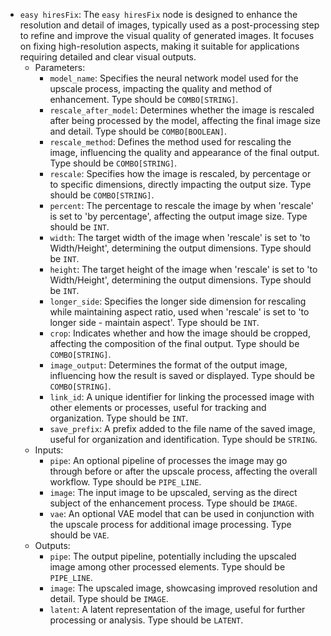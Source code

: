 - `easy hiresFix`: The `easy hiresFix` node is designed to enhance the resolution and detail of images, typically used as a post-processing step to refine and improve the visual quality of generated images. It focuses on fixing high-resolution aspects, making it suitable for applications requiring detailed and clear visual outputs.
    - Parameters:
        - `model_name`: Specifies the neural network model used for the upscale process, impacting the quality and method of enhancement. Type should be `COMBO[STRING]`.
        - `rescale_after_model`: Determines whether the image is rescaled after being processed by the model, affecting the final image size and detail. Type should be `COMBO[BOOLEAN]`.
        - `rescale_method`: Defines the method used for rescaling the image, influencing the quality and appearance of the final output. Type should be `COMBO[STRING]`.
        - `rescale`: Specifies how the image is rescaled, by percentage or to specific dimensions, directly impacting the output size. Type should be `COMBO[STRING]`.
        - `percent`: The percentage to rescale the image by when 'rescale' is set to 'by percentage', affecting the output image size. Type should be `INT`.
        - `width`: The target width of the image when 'rescale' is set to 'to Width/Height', determining the output dimensions. Type should be `INT`.
        - `height`: The target height of the image when 'rescale' is set to 'to Width/Height', determining the output dimensions. Type should be `INT`.
        - `longer_side`: Specifies the longer side dimension for rescaling while maintaining aspect ratio, used when 'rescale' is set to 'to longer side - maintain aspect'. Type should be `INT`.
        - `crop`: Indicates whether and how the image should be cropped, affecting the composition of the final output. Type should be `COMBO[STRING]`.
        - `image_output`: Determines the format of the output image, influencing how the result is saved or displayed. Type should be `COMBO[STRING]`.
        - `link_id`: A unique identifier for linking the processed image with other elements or processes, useful for tracking and organization. Type should be `INT`.
        - `save_prefix`: A prefix added to the file name of the saved image, useful for organization and identification. Type should be `STRING`.
    - Inputs:
        - `pipe`: An optional pipeline of processes the image may go through before or after the upscale process, affecting the overall workflow. Type should be `PIPE_LINE`.
        - `image`: The input image to be upscaled, serving as the direct subject of the enhancement process. Type should be `IMAGE`.
        - `vae`: An optional VAE model that can be used in conjunction with the upscale process for additional image processing. Type should be `VAE`.
    - Outputs:
        - `pipe`: The output pipeline, potentially including the upscaled image among other processed elements. Type should be `PIPE_LINE`.
        - `image`: The upscaled image, showcasing improved resolution and detail. Type should be `IMAGE`.
        - `latent`: A latent representation of the image, useful for further processing or analysis. Type should be `LATENT`.
